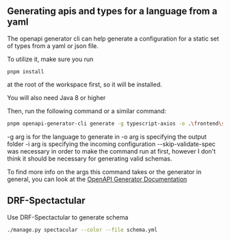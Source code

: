 ## Generating apis and types for a language from a yaml

The openapi generator cli can help generate a configuration for a static set of types from a yaml or json file.

To utilize it, make sure you run

```
pnpm install
```

at the root of the workspace first, so it will be installed.

You will also need Java 8 or higher

Then, run the following command or a similar command:

```bash
pnpm openapi-generator-cli generate -g typescript-axios -o .\frontend\src\openapi -i .\backend\schema.yml --skip-validate-spec
```

-g arg is for the language to generate in
-o arg is specifying the output folder
-i arg is specifying the incoming configuration
--skip-validate-spec was necessary in order to make the command run at first, however I don't think it should be necessary for generating valid schemas.

To find more info on the args this command takes or the generator in general, you can look at the [OpenAPI Generator Documentation](https://openapi-generator.tech/docs/usage#generate)

## DRF-Spectactular

Use DRF-Spectactular to generate schema

```bash
./manage.py spectacular --color --file schema.yml
```
